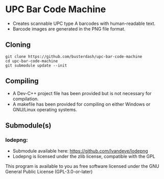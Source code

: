 # UPC Bar Code Machine

* Creates scannable UPC type A barcodes with human-readable text.
* Barcode images are generated in the PNG file format.

## Cloning
```
git clone https://github.com/busterdash/upc-bar-code-machine
cd upc-bar-code-machine
git submodule update --init
```

## Compiling
* A Dev-C++ project file has been provided but is not necessary for compilation.
* A makefile has been provided for compiling on either Windows or GNU/Linux operating systems.

## Submodule(s)

### lodepng:
* Submodule available here: https://github.com/lvandeve/lodepng
* Lodepng is licensed under the zlib license, compatible with the GPL

This program is available to you as free software licensed under the GNU General Public License (GPL-3.0-or-later)

